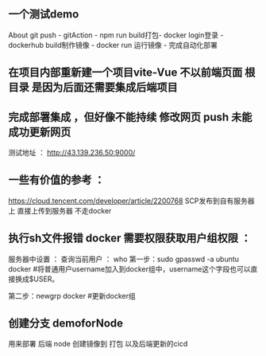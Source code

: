 ## 一个测试demo

About
git push - gitAction - npm run build打包- docker login登录 -dockerhub build制作镜像 - docker run 运行镜像 - 完成自动化部署

## 在项目内部重新建一个项目vite-Vue  不以前端页面 根目录 是因为后面还需要集成后端项目 

## 完成部署集成  ，但好像不能持续   修改网页 push  未能成功更新网页 
测试地址 ： 
http://43.139.236.50:9000/




## 一些有价值的参考 ： 
https://cloud.tencent.com/developer/article/2200768   SCP发布到自有服务器上 直接上传到服务器 不走docker 

## 执行sh文件报错 docker 需要权限获取用户组权限  ： 

服务器中设置 ： 
查询当前用户 ： who 
第一步：sudo gpasswd -a ubuntu docker  #将普通用户username加入到docker组中，username这个字段也可以直接换成$USER。

第二步：newgrp docker  #更新docker组 

## 创建分支 demoforNode 

用来部署 后端 node   创建镜像到 打包 以及后端更新的cicd 